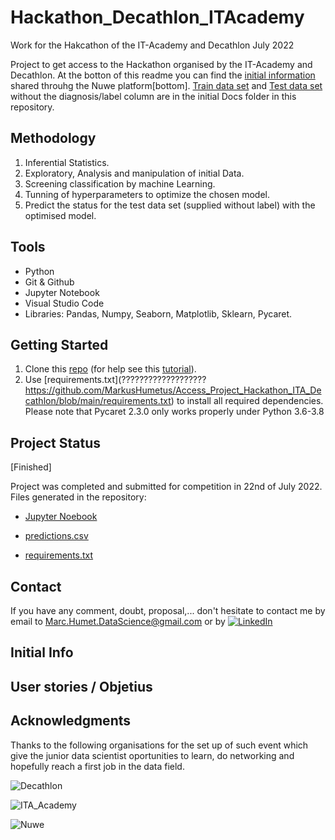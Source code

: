 # Hackathon_Decathlon_ITAcademy
Work for the Hakcathon of the IT-Academy and Decathlon July 2022

Project to get access to the Hackathon organised by the IT-Academy and Decathlon. At the botton of this readme you can find the [initial information](##Initial-Info) shared throuhg the Nuwe platform[bottom]. [Train data set](https://github.com/MarkusHumetus/Access_Project_Hackathon_ITA_Decathlon/blob/main/Initial%20Docs/train.csv) and [Test data set](https://github.com/MarkusHumetus/Access_Project_Hackathon_ITA_Decathlon/blob/main/Initial%20Docs/test.csv) without the diagnosis/label column are in the initial Docs folder in this repository.
    
## Methodology

1. Inferential Statistics.
2. Exploratory, Analysis and manipulation of initial Data.
3. Screening classification by machine Learning.
4. Tunning of hyperparameters to optimize the chosen model.
5. Predict the status for the test data set (supplied without label) with the optimised model.

## Tools

* Python
* Git & Github
* Jupyter Notebook
* Visual Studio Code
* Libraries: Pandas, Numpy, Seaborn, Matplotlib, Sklearn, Pycaret. 

## Getting Started

1. Clone this [repo](https://github.com/MarkusHumetus/Hackathon_Decathlon_ITAcademy.git) (for help see this [tutorial](https://help.github.com/articles/cloning-a-repository/)).
2. Use [requirements.txt](??????????????????? https://github.com/MarkusHumetus/Access_Project_Hackathon_ITA_Decathlon/blob/main/requirements.txt) to install all required dependencies. Please note that Pycaret 2.3.0 only works properly under Python 3.6-3.8

## Project Status

[Finished]

Project was completed and submitted for competition in 22nd of July 2022.
Files generated in the repository:
- [Jupyter Noebook](https://github.com/MarkusHumetus/Access_Project_Hackathon_ITA_Decathlon/blob/main/main.ipynb)

- [predictions.csv](https://github.com/MarkusHumetus/Access_Project_Hackathon_ITA_Decathlon/blob/main/predictions.csv)
- [requirements.txt](https://github.com/MarkusHumetus/Access_Project_Hackathon_ITA_Decathlon/blob/main/requirements.txt)

## Contact

If you have any comment, doubt, proposal,... don't hesitate to contact me by email to Marc.Humet.DataScience@gmail.com or by 
 [![LinkedIn][linkedin-shield]][linkedin-url]

<!-- https://www.markdownguide.org/basic-syntax/#reference-style-links -->
[linkedin-url]: https://www.linkedin.com/in/marchumetmontada/
[linkedin-shield]: https://img.shields.io/badge/-LinkedIn-black.svg?style=for-the-badge&logo=linkedin&colorB=555

## Initial Info

## User stories / Objetius

## Acknowledgments

Thanks to the following organisations for the set up of such event which give the junior data scientist oportunities to learn, do networking and hopefully reach a first job in the data field.

![Decathlon](https://www.montluconvolley.com/wp-content/uploads/2015/07/logo_decathlon-1.png)

![ITA_Academy](https://itacademy.barcelonactiva.cat/pluginfile.php/1/theme_remui/logo/1658314293/logo.png)

![Nuwe](https://elreferente.es/wp-content/uploads/2021/12/LOGO_LETTERS_MONO-3.png)

